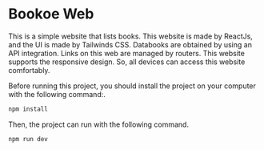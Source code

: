 # Bookoe Web

This is a simple website that lists books. This website is made by ReactJs, and the UI is made by Tailwinds CSS. Databooks are obtained by using an API integration. Links on this web are managed by routers. This website supports the responsive design. So, all devices can access this website comfortably.

Before running this project, you should install the project on your computer with the following command:.

```bash
npm install
```

Then, the project can run with the following command.

```bash
npm run dev
```
